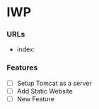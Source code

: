 # IWP
### URLs
- index: 

### Features
- [ ] Setup Tomcat as a server
- [ ] Add Static Website
- [ ] New Feature
